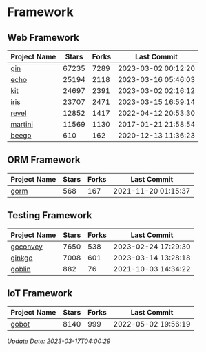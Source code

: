 # Framework

## Web Framework
| Project Name | Stars | Forks | Last Commit |
| ------------ | ----- | ----- | ----------- |
| [gin](https://github.com/gin-gonic/gin) | 67235 | 7289 | 2023-03-02 00:12:20 |
| [echo](https://github.com/labstack/echo) | 25194 | 2118 | 2023-03-16 05:46:03 |
| [kit](https://github.com/go-kit/kit) | 24697 | 2391 | 2023-03-02 02:16:12 |
| [iris](https://github.com/kataras/iris) | 23707 | 2471 | 2023-03-15 16:59:14 |
| [revel](https://github.com/revel/revel) | 12852 | 1417 | 2022-04-12 20:53:30 |
| [martini](https://github.com/go-martini/martini) | 11569 | 1130 | 2017-01-21 21:58:54 |
| [beego](https://github.com/astaxie/beego) | 610 | 162 | 2020-12-13 11:36:23 |

## ORM Framework
| Project Name | Stars | Forks | Last Commit |
| ------------ | ----- | ----- | ----------- |
| [gorm](https://github.com/jinzhu/gorm) | 568 | 167 | 2021-11-20 01:15:37 |

## Testing Framework
| Project Name | Stars | Forks | Last Commit |
| ------------ | ----- | ----- | ----------- |
| [goconvey](https://github.com/smartystreets/goconvey) | 7650 | 538 | 2023-02-24 17:29:30 |
| [ginkgo](https://github.com/onsi/ginkgo) | 7008 | 601 | 2023-03-14 13:28:18 |
| [goblin](https://github.com/franela/goblin) | 882 | 76 | 2021-10-03 14:34:22 |

## IoT Framework
| Project Name | Stars | Forks | Last Commit |
| ------------ | ----- | ----- | ----------- |
| [gobot](https://github.com/hybridgroup/gobot) | 8140 | 999 | 2022-05-02 19:56:19 |

*Update Date: 2023-03-17T04:00:29*